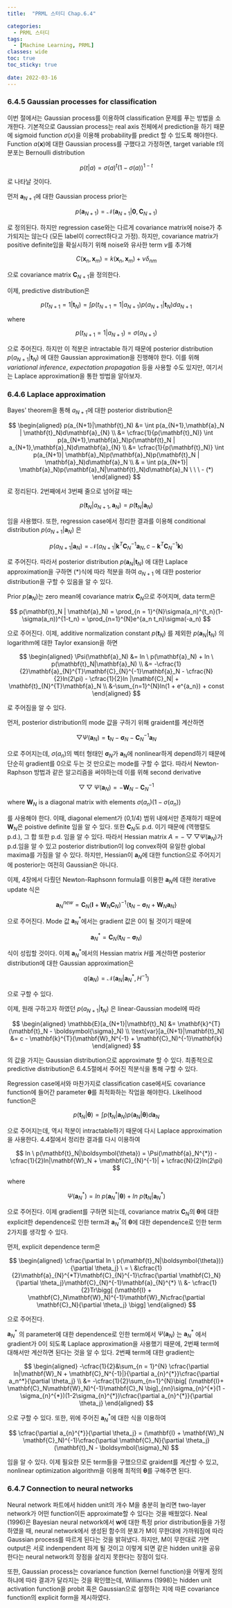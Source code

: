 ```yaml
---
title:  "PRML 스터디 Chap.6.4"

categories:
  - PRML 스터디
tags:
  - [Machine Learning, PRML]
classes: wide
toc: true
toc_sticky: true
 
date: 2022-03-16
---
```


### 6.4.5 Gaussian processes for classification

이번 절에서는 Gaussian process를 이용하여 classification 문제를 푸는 방법을 소개한다. 기본적으로 Gaussian process는 real axis 전체에서 prediction을 하기 때문에 sigmoid function $\sigma(x)$을 이용해 probability를 predict 할 수 있도록 해야한다. Function $a(\mathbf{x})$에 대한 Gaussian process를 구했다고 가정하면, target variable $t$의 분포는 Bernoulli distribution

$$
p(t|a) = \sigma(a)^{t}(1 - \sigma(a))^{1-t}
$$

로 나타날 것이다.

먼저 $\mathbf{a}_{N+1}$에 대한 Gaussian process prior는

$$
p(\mathbf{a}_{N+1}) = \mathcal{N}(\mathbf{a}_{N+1}|\mathbf{0},\mathbf{C}_{N+1})
$$

로 정의된다. 하지만 regression case와는 다르게 covariance matrix에 noise가 추가되지는 않는다 (모든 label이 correct하다고 가정). 하지만, covariance matrix가 positive definite임을 확실시하기 위해 noise와 유사한 term $\nu$를 추가해

$$
C(\mathbf{x}_n,\mathbf{x}_m) = k(\mathbf{x}_n,\mathbf{x}_m) + \nu \delta_{nm}
$$

으로 covariance matrix $\mathbf{C}_{N+1}$을 정의한다. 

이제, predictive distribution은

$$
p(t_{N+1} = 1|\mathbf{t}_N) = \int p(t_{N+1} = 1|a_{N+1})p(a_{N+1}|\mathbf{t}_{N})da_{N+1}
$$

where 

$$
p(t_{N+1} = 1|a_{N+1}) = \sigma(a_{N+1})
$$

으로 주어진다. 하지만 이 적분은 intractable 하기 때문에 posterior distribution 
$p(a_{N+1}|\mathbf{t}_N)$
에 대한 Gaussian approximation을 진행해야 한다. 이를 위해 *variational inference*, *expectation propagation* 등을 사용할 수도 있지만, 여기서는 Laplace approximation을 통한 방법을 알아보자.

### 6.4.6 Laplace approximation

Bayes' theorem을 통해 $a_{N+1}$에 대한 posterior distribution은

$$
\begin{aligned}
p(a_{N+1}|\mathbf{t}_N) &= \int p(a_{N+1},\mathbf{a}_N | \mathbf{t}_N)d\mathbf{a}_{N} \\ &= \cfrac{1}{p(\mathbf{t}_N)} \int p(a_{N+1},\mathbf{a}_N)p(\mathbf{t}_N | a_{N+1},\mathbf{a}_N)d\mathbf{a}_{N} \\ &= \cfrac{1}{p(\mathbf{t}_N)} \int p(a_{N+1}| \mathbf{a}_N)p(\mathbf{a}_N)p(\mathbf{t}_N | \mathbf{a}_N)d\mathbf{a}_N \\ & = \int p(a_{N+1}| \mathbf{a}_N)p(\mathbf{a}_N|\mathbf{t}_N)d\mathbf{a}_N \ \ \ - (*)
\end{aligned}
$$

로 정리된다. 2번째에서 3번째 줄으로 넘어갈 때는 

$$
p(\mathbf{t}_N|a_{N+1},\mathbf{a}_N) = p(\mathbf{t}_N|\mathbf{a}_N)
$$

임을 사용했다. 또한, regression case에서 정리한 결과를 이용해 conditional distribution 
$p(a_{N+1}|\mathbf{a}_N)$
은

$$
p(a_{N+1}|\mathbf{a}_N) = \mathcal{N}(a_{N+1}|\mathbf{k}^{T}\mathbf{C}_{N}^{-1}\mathbf{a}_N, c - \mathbf{k}^{T}\mathbf{C}_{N}^{-1}\mathbf{k})
$$

로 주어진다. 따라서 posterior distribution 
<span>$p(\mathbf{a}_N|\mathbf{t}_N)$</span>
에 대한 Laplace approximation을 구하면 (*)식에 따라 적분을 하여 
<span>$a_{N+1}$</span>
에 대한 posterior distribution을 구할 수 있음을 알 수 있다.

Prior $p(\mathbf{a}_N)$는 zero mean에 covariance matrix $\mathbf{C}_N$으로 주어지며, data term은

$$
p(\mathbf{t}_N | \mathbf{a}_N) = \prod_{n = 1}^{N}\sigma(a_n)^{t_n}(1-\sigma(a_n))^{1-t_n} = \prod_{n=1}^{N}e^{a_n t_n}\sigma(-a_n)
$$

으로 주어진다. 이제, additive normalization constant 
$p(\mathbf{t}_N)$
를 제외한 
$p(\mathbf{a}_N|\mathbf{t}_N)$
의 logarithm에 대한 Taylor exansion을 하면

$$
\begin{aligned}
\Psi(\mathbf{a}_N) &= ln \ p(\mathbf{a}_N) + ln \ p(\mathbf{t}_N|\mathbf{a}_N) \\ &= -\cfrac{1}{2}\mathbf{a}_{N}^{T}\mathbf{C}_{N}^{-1}\mathbf{a}_N - \cfrac{N}{2}ln(2\pi) - \cfrac{1}{2}ln |\mathbf{C}_N| + \mathbf{t}_{N}^{T}\mathbf{a}_N \\ &-\sum_{n=1}^{N}ln(1 + e^{a_n}) + const 
\end{aligned} 
$$

로 주어짐을 알 수 있다.

먼저, posterior distribution의 mode 값을 구하기 위해 graident를 계산하면

$$
\bigtriangledown \Psi(\mathbf{a}_N) = \mathbf{t}_N - \boldsymbol{\sigma}_N - \mathbf{C}_{N}^{-1}\mathbf{a}_N
$$

으로 주어지는데, $\sigma(a_n)$의 벡터 형태인 $\boldsymbol{\sigma}_N$가 $\mathbf{a}_N$에 nonlinear하게 depend하기 때문에 단순히 gradient를 0으로 두는 것 만으로는 mode를 구할 수 없다. 따라서 Newton-Raphson 방법과 같은 알고리즘을 써야하는데 이를 위해 second derivative

$$
\bigtriangledown \bigtriangledown \Psi(\mathbf{a}_N) = -\mathbf{W}_N - \mathbf{C}_{N}^{-1}
$$

where $\mathbf{W}_N$ is a diagonal matrix with elements $\sigma(a_n)(1-\sigma(a_n))$

를 사용해야 한다. 이때, diagonal element가 (0,1/4) 범위 내에서만 존재하기 때문에 $\mathbf{W}_N$은 poistive definite 임을 알 수 있다. 또한 $\mathbf{C}_N$도 p.d. 이기 때문에 (역행렬도 p.d.), 그 합 또한 p.d. 임을 알 수 있다. 따라서 Hessian matrix $A = - \bigtriangledown \bigtriangledown \Psi(\mathbf{a}_N)$가 p.d.임을 알 수 있고 posterior distribution이 log convex하여 유일한 global maxima를 가짐을 알 수 있다. 하지만, Hessian이 $\mathbf{a}_N$에 대한 function으로 주어지기에 posterior는 여전히 Gaussian은 아니다.

이제, 4장에서 다뤘던 Newton-Raphsonn formula를 이용한 $\mathbf{a}_N$에 대한 iterative update 식은

$$
\mathbf{a}_{N}^{new} = \mathbf{C}_N(\mathbf{I} + \mathbf{W}_N \mathbf{C}_N)^{-1}\{\mathbf{t}_N - \boldsymbol{\sigma}_N + \mathbf{W}_N \mathbf{a}_N \}
$$

으로 주어진다. Mode 값 $\mathbf{a}_N^{*}$에서는 gradient 값은 0이 될 것이기 때문에

$$
\mathbf{a}_N^{*} = \mathbf{C}_N (\mathbf{t}_N - \boldsymbol{\sigma}_N)
$$

식이 성립할 것이다. 이제 $\mathbf{a}_N^{*}$에서의 Hessian matrix $H$를 계산하면 posterior distribution에 대한 Gaussian approximation은

$$
q(\mathbf{a}_N) = \mathcal{N}(\mathbf{a}_N | \mathbf{a}_N^{*},H^{-1})
$$

으로 구할 수 있다.

이제, 원래 구하고자 하였던 
$p(a_{N+1}|\mathbf{t}_N)$
은 linear-Gaussian model에 따라

$$
\begin{aligned}
\mathbb{E}[a_{N+1}|\mathbf{t}_N] &= \mathbf{k}^{T}(\mathbf{t}_N - \boldsymbol{\sigma}_N) \\ \text{var}[a_{N+1}|\mathbf{t}_N] &= c - \mathbf{k}^{T}(\mathbf{W}_N^{-1} + \mathbf{C}_N)^{-1}\mathbf{k}
\end{aligned}
$$

의 값을 가지는 Gaussian distribution으로 approximate 할 수 있다. 최종적으로 predictive distribution은 6.4.5절에서 주어진 적분식을 통해 구할 수 있다.

Regression case에서와 마찬가지로 classification case에서도 covariance function에 들어간 parameter $\boldsymbol{\theta}$를 최적화하는 작업을 해야한다. Likelihood function은

$$
p(\mathbf{t}_N|\boldsymbol{\theta}) = \int p(\mathbf{t}_N|\mathbf{a}_N)p(\mathbf{a}_N|\boldsymbol{\theta})d\mathbf{a}_N
$$

으로 주어지는데, 역시 적분이 intractable하기 때문에 다시 Laplace approximation을 사용한다. 4.4절에서 정리한 결과를 다시 이용하여 

$$
ln \ p(\mathbf{t}_N|\boldsymbol{\theta}) = \Psi(\mathbf{a}_N^{*}) - \cfrac{1}{2}ln|\mathbf{W}_N + \mathbf{C}_{N}^{-1}| + \cfrac{N}{2}ln(2\pi)
$$

where 

$$
\Psi(\mathbf{a}_N^{*}) = ln \ p(\mathbf{a}_N^{*}|\boldsymbol{\theta}) + ln \ p(\mathbf{t}_N|\mathbf{a}_N^{*})
$$

으로 주어진다. 이제 gradient를 구하면 되는데, covariance matrix $\mathbf{C}_N$의 $\boldsymbol{\theta}$에 대한 explicit한 dependence로 인한 term과 $\mathbf{a}_N^{*}$의 $\boldsymbol{\theta}$에 대한 dependence로 인한 term 2가지를 생각할 수 있다.

먼저, explicit dependence term은

$$
\begin{aligned}
\cfrac{\partial ln \ p(\mathbf{t}_N|\boldsymbol{\theta})}{\partial \theta_j} \ = \ &\cfrac{1}{2}\mathbf{a}_{N}^{*T}\mathbf{C}_{N}^{-1}\cfrac{\partial \mathbf{C}_N}{\partial \theta_j}\mathbf{C}_{N}^{-1}\mathbf{a}_{N}^{*} \\ &- \cfrac{1}{2}Tr\bigg[ (\mathbf{I} + \mathbf{C}_N\mathbf{W}_N)^{-1}\mathbf{W}_N\cfrac{\partial \mathbf{C}_N}{\partial \theta_j} \bigg]
\end{aligned}
$$

으로 주어진다.

<span>$\mathbf{a}_N^{*}$</span>
의 parameter에 대한 dependence로 인한 term에서 
<span>$\Psi(\mathbf{a}_N)$</span>
는 
<span>$\mathbf{a}_N^{*}$</span>
에서 gradient가 0이 되도록 Laplace approximation을 사용했기 때문에, 2번째 term에 대해서만 계산하면 된다는 것을 알 수 있다. 2번째 term에 대한 gradient는

$$
\begin{aligned}
-\cfrac{1}{2}&\sum_{n = 1}^{N} \cfrac{\partial ln|\mathbf{W}_N + \mathbf{C}_N^{-1}|}{\partial a_{n}^{*}}\cfrac{\partial a_n^*}{\partial \theta_j} \\ &= -\cfrac{1}{2}\sum_{n=1}^{N}\big[ (\mathbf{I}+ \mathbf{C}_N\mathbf{W}_N)^{-1}\mathbf{C}_N \big]_{nn}\sigma_{n}^{*}(1 - \sigma_{n}^{*})(1-2\sigma_{n}^{*})\cfrac{\partial a_{n}^{*}}{\partial \theta_j}
\end{aligned}
$$

으로 구할 수 있다. 또한, 위에 주어진 $\mathbf{a}_N^{*}$에 대한 식을 이용하여

$$
\cfrac{\partial a_{n}^{*}}{\partial \theta_j} = (\mathbf{I} + \mathbf{W}_N \mathbf{C}_N)^{-1}\cfrac{\partial \mathbf{C}_N}{\partial \theta_j}(\mathbf{t}_N - \boldsymbol{\sigma}_N)
$$

임을 알 수 있다. 이제 필요한 모든 term들을 구했으므로 graident를 계산할 수 있고, nonlinear optimization algorithm을 이용해 최적의 $\boldsymbol{\theta}$를 구해주면 된다.

### 6.4.7 Connection to neural networks

Neural network 파트에서 hidden unit의 개수 M을 충분히 늘리면 two-layer network가 어떤 function이든 approximate할 수 있다는 것을 배웠었다. Neal (1996)은 Bayesian neural network에서 $\mathbf{w}$에 대한 특정 prior distribution들을 가정하였을 때, neural network에서 생성된 함수의 분포가 M이 무한대에 가까워짐에 따라 Gaussian process를 따르게 된다는 것을 밝혀냈다. 하지만, M이 무한대로 가면 output은 서로 indenpendent 하게 될 것이고 이렇게 되면 같은 hidden unit을 공유한다는 neural network의 장점을 살리지 못한다는 장점이 있다.

또한, Gaussian process는 covariance function (kernel function)을 어떻게 정의하냐에 따라 결과가 달라지는 것을 확인했는데, Willianms (1998)는 hidden unit activation function을 probit 혹은 Gaussian으로 설정하는 지에 따른 covariance function의 explicit form을 제시하였다.   
